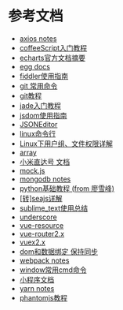 参考文档
=======

<!-- links -->
+ [axios notes](./docs/axios_note.md)
+ [coffeeScript入门教程](./docs/coffeeScript_note.md)
+ [echarts官方文档摘要](./docs/echarts教程.md)
+ [egg docs ](./docs/egg_note.md)
+ [fiddler使用指南](./docs/fiddler使用指南.md)
+ [git 常用命令](./docs/git-commands.md)
+ [git教程](./docs/git-teaching.md)
+ [jade入门教程](./docs/jade教程.md)
+ [jsdom使用指南](./docs/jsdom教程.md)
+ [JSONEditor](./docs/jsoneditor_note.md)
+ [linux命令行](./docs/linux命令行.md)
+ [Linux下用户组、文件权限详解](./docs/linux文件权限详解.md)
+ [array](./docs/lodash_api.md)
+ [小米直达号 文档](./docs/miapp.md)
+ [mock.js ](./docs/mock_note.md)
+ [mongodb notes](./docs/mongo_note.md)
+ [python基础教程 (from 廖雪峰)](./docs/python_note.md)
+ [[转]seajs详解](./docs/seajs.md)
+ [sublime_text使用总结](./docs/sublime_note.md)
+ [underscore](./docs/underscore.md)
+ [vue-resource](./docs/vueResource_note.md)
+ [vue-router2.x](./docs/vueRouter_note.md)
+ [vuex2.x](./docs/vuex_note.md)
+ [dom和数据绑定 保持同步](./docs/vue_draft.md)
+ [webpack notes](./docs/webpack_note.md)
+ [window常用cmd命令](./docs/window开始运行命令.md)
+ [小程序文档](./docs/wxapp_note.md)
+ [yarn notes](./docs/yarn_note.md)
+ [phantomjs教程](./docs/不错的phantomjs教程.md)